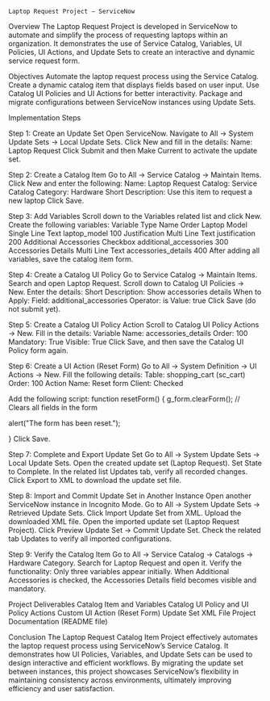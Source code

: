                                                                      Laptop Request Project – ServiceNow 
Overview The Laptop Request Project is developed in ServiceNow to automate and simplify the process of requesting laptops within an organization. It demonstrates the use of Service Catalog, Variables, UI Policies, UI Actions, and Update Sets to create an interactive and dynamic service request form.

Objectives Automate the laptop request process using the Service Catalog. Create a dynamic catalog item that displays fields based on user input. Use Catalog UI Policies and UI Actions for better interactivity. Package and migrate configurations between ServiceNow instances using Update Sets.

Implementation Steps

Step 1: Create an Update Set Open ServiceNow. Navigate to All → System Update Sets → Local Update Sets. Click New and fill in the details: Name: Laptop Request Click Submit and then Make Current to activate the update set.

Step 2: Create a Catalog Item Go to All → Service Catalog → Maintain Items. Click New and enter the following: Name: Laptop Request Catalog: Service Catalog Category: Hardware Short Description: Use this item to request a new laptop Click Save.

Step 3: Add Variables Scroll down to the Variables related list and click New. Create the following variables: Variable Type Name Order Laptop Model Single Line Text laptop_model 100 Justification Multi Line Text justification 200 Additional Accessories Checkbox additional_accessories 300 Accessories Details Multi Line Text accessories_details 400 After adding all variables, save the catalog item form.

Step 4: Create a Catalog UI Policy Go to Service Catalog → Maintain Items. Search and open Laptop Request. Scroll down to Catalog UI Policies → New. Enter the details: Short Description: Show accessories details When to Apply: Field: additional_accessories Operator: is Value: true Click Save (do not submit yet).

Step 5: Create a Catalog UI Policy Action Scroll to Catalog UI Policy Actions → New. Fill in the details: Variable Name: accessories_details Order: 100 Mandatory: True Visible: True Click Save, and then save the Catalog UI Policy form again.

Step 6: Create a UI Action (Reset Form) Go to All → System Definition → UI Actions → New. Fill the following details: Table: shopping_cart (sc_cart) Order: 100 Action Name: Reset form Client: Checked

Add the following script: function resetForm() { g_form.clearForm(); // Clears all fields in the form

alert("The form has been reset.");

} Click Save.

Step 7: Complete and Export Update Set Go to All → System Update Sets → Local Update Sets. Open the created update set (Laptop Request). Set State to Complete. In the related list Updates tab, verify all recorded changes. Click Export to XML to download the update set file.

Step 8: Import and Commit Update Set in Another Instance Open another ServiceNow instance in Incognito Mode. Go to All → System Update Sets → Retrieved Update Sets. Click Import Update Set from XML. Upload the downloaded XML file. Open the imported update set (Laptop Request Project). Click Preview Update Set → Commit Update Set. Check the related tab Updates to verify all imported configurations.

Step 9: Verify the Catalog Item Go to All → Service Catalog → Catalogs → Hardware Category. Search for Laptop Request and open it. Verify the functionality: Only three variables appear initially. When Additional Accessories is checked, the Accessories Details field becomes visible and mandatory.

Project Deliverables Catalog Item and Variables Catalog UI Policy and UI Policy Actions Custom UI Action (Reset Form) Update Set XML File Project Documentation (README file)

Conclusion The Laptop Request Catalog Item Project effectively automates the laptop request process using ServiceNow’s Service Catalog. It demonstrates how UI Policies, Variables, and Update Sets can be used to design interactive and efficient workflows. By migrating the update set between instances, this project showcases ServiceNow’s flexibility in maintaining consistency across environments, ultimately improving efficiency and user satisfaction.
